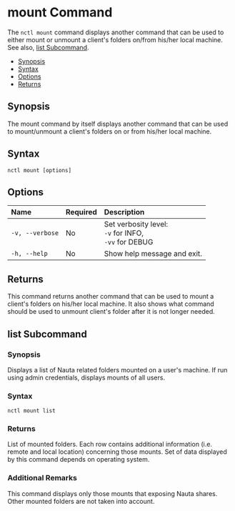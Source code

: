 # mount Command

The `nctl mount` command displays another command that can be used to either mount or unmount a client's folders on/from his/her local machine. See also, [list Subcommand](#list-subcommand).

- [Synopsis](#synopsis)  
- [Syntax](#syntax)
- [Options](#options)
- [Returns](#returns)

## Synopsis

The mount command by itself displays another command that can be used to mount/unmount a client's folders on or from his/her local machine. 

## Syntax

`nctl mount [options]`

## Options

| Name | Required | Description | 
|:--- |:--- |:--- |
|`-v, --verbose`| No | Set verbosity level: <br>`-v` for INFO, <br>`-vv` for DEBUG |
|`-h, --help` | No | Show help message and exit. |


## Returns 

This command returns another command that can be used to mount a client's folders on his/her local machine. It also shows what command should be used to unmount client's folder after it is not longer needed. 

## list Subcommand

### Synopsis

Displays a list of Nauta related folders mounted on a user's machine. If run using admin credentials, displays mounts of all users.

### Syntax

`nctl mount list`

### Returns
List of mounted folders. Each row contains additional information (i.e. remote and local location) concerning those mounts. Set of data displayed by this command depends on operating system.

### Additional Remarks
This command displays only those mounts that exposing Nauta shares. Other mounted folders are not taken into account.
